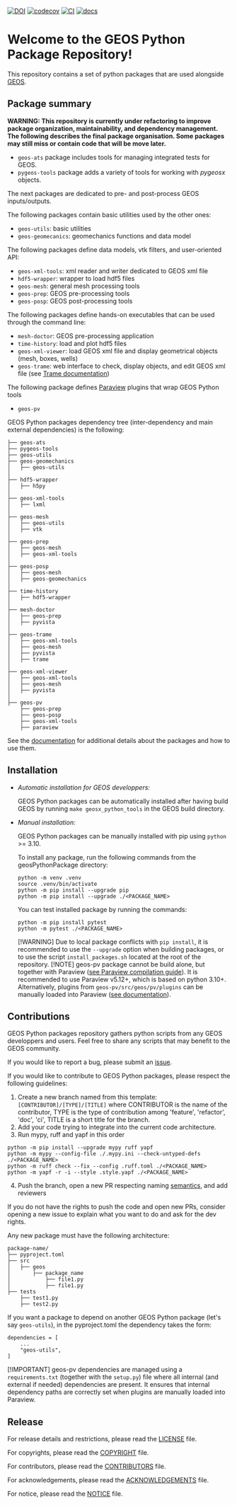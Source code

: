 [![DOI](https://zenodo.org/badge/131810578.svg)](https://zenodo.org/badge/latestdoi/131810578)
[![codecov](https://codecov.io/github/GEOS-DEV/geosPythonPackages/graph/badge.svg?token=0VTEHPQG58)](https://codecov.io/github/GEOS-DEV/geosPythonPackages)
[![CI](https://github.com/GEOS-DEV/GEOS/actions/workflows/ci_tests.yml/badge.svg)](https://github.com/GEOS-DEV/geosPythonPackages/actions?query=branch%3Adevelop)
[![docs](https://readthedocs.com/projects/geosx-geosx/badge/?version=latest)](https://geosx-geosx.readthedocs-hosted.com/projects/geosx-geospythonpackages/en/latest/)

Welcome to the GEOS Python Package Repository!
==============================================

This repository contains a set of python packages that are used alongside [GEOS](https://github.com/GEOS-DEV/GEOS).


Package summary
---------------

**WARNING: This repository is currently under refactoring to improve package organization, maintainability, and dependency management. The following describes the final package organisation. Some packages may still miss or contain code that will be move later.**

* `geos-ats` package includes tools for managing integrated tests for GEOS.
* `pygeos-tools` package adds a variety of tools for working with *pygeosx* objects.

The next packages are dedicated to pre- and post-process GEOS inputs/outputs.

The following packages contain basic utilities used by the other ones:

* `geos-utils`: basic utilities
* `geos-geomecanics`: geomechanics functions and data model


The following packages define data models, vtk filters, and user-oriented API:

* `geos-xml-tools`: xml reader and writer dedicated to GEOS xml file
* `hdf5-wrapper`: wrapper to load hdf5 files
* `geos-mesh`: general mesh processing tools
* `geos-prep`: GEOS pre-processing tools
* `geos-posp`: GEOS post-processing tools


The following packages define hands-on executables that can be used through the command line:

* `mesh-doctor`: GEOS pre-processing application
* `time-history`: load and plot hdf5 files
* `geos-xml-viewer`: load GEOS xml file and display geometrical objects (mesh, boxes, wells)
* `geos-trame`: web interface to check, display objects, and edit GEOS xml file (see [Trame documentation](https://kitware.github.io/trame/guide/tutorial/))


The following package defines [Paraview](https://docs.paraview.org/) plugins that wrap GEOS Python tools

* `geos-pv`

GEOS Python packages dependency tree (inter-dependency and main external dependencies) is the following:

```
├── geos-ats
├── pygeos-tools
├── geos-utils
├── geos-geomechanics
│   ├── geos-utils
│
├── hdf5-wrapper
│   ├── h5py
│
├── geos-xml-tools
│   ├── lxml
│
├── geos-mesh
│   ├── geos-utils
│   ├── vtk
│
├── geos-prep
│   ├── geos-mesh
│   ├── geos-xml-tools
│
├── geos-posp
│   ├── geos-mesh
│   ├── geos-geomechanics
│
├── time-history
│   ├── hdf5-wrapper
│
├── mesh-doctor
│   ├── geos-prep
│   ├── pyvista
│
├── geos-trame
│   ├── geos-xml-tools
│   ├── geos-mesh
│   ├── pyvista
│   ├── trame
│
├── geos-xml-viewer
│   ├── geos-xml-tools
│   ├── geos-mesh
│   ├── pyvista
│
├── geos-pv
    ├── geos-prep
    ├── geos-posp
    ├── geos-xml-tools
    ├── paraview
```

See the [documentation](https://geosx-geosx.readthedocs-hosted.com/projects/geosx-geospythonpackages/en/latest/) for additional details about the packages and how to use them.


Installation
-------------

* *Automatic installation for GEOS developpers:*

  GEOS Python packages can be automatically installed after having build GEOS by running `make geosx_python_tools` in the GEOS build directory.

* *Manual installation:*

  GEOS Python packages can be manually installed with pip using `python` >= 3.10.

    To install any package, run the following commands from the geosPythonPackage directory:

    ```
    python -m venv .venv
    source .venv/bin/activate
    python -m pip install --upgrade pip
    python -m pip install --upgrade ./<PACKAGE_NAME>
    ```

    You can test installed package by running the commands:

    ```
    python -m pip install pytest
    python -m pytest ./<PACKAGE_NAME>
    ```

  [!WARNING]
   Due to local package conflicts with `pip install`, it is recommended to use the `--upgrade` option when building packages, or to use the script `install_packages.sh` located at the root of the repository.
  [!NOTE]
  geos-pv package cannot be build alone, but together with Paraview ([see Paraview compilation guide](https://gitlab.kitware.com/paraview/paraview/-/blob/master/Documentation/dev/build.md)). It is recommended to use Paraview v5.12+, which is based on python 3.10+. Alternatively, plugins from `geos-pv/src/geos/pv/plugins` can be manually loaded into Paraview ([see documentation](https://docs.paraview.org/en/latest/ReferenceManual/pythonProgrammableFilter.html#python-algorithm)).


Contributions
-------------

GEOS Python packages repository gathers python scripts from any GEOS developpers and users. Feel free to share any scripts that may benefit to the GEOS community.

If you would like to report a bug, please submit an [issue](https://github.com/GEOS-DEV/geosPythonPackages/issues/new).

If you would like to contribute to GEOS Python packages, please respect the following guidelines:

1. Create a new branch named from this template: `[CONTRIBUTOR]/[TYPE]/[TITLE]` where CONTRIBUTOR is the name of the contributor, TYPE is the type of contribution among 'feature', 'refactor', 'doc', 'ci', TITLE is a short title for the branch.
2. Add your code trying to integrate into the current code architecture.
3. Run mypy, ruff and yapf in this order
  ```
  python -m pip install --upgrade mypy ruff yapf
  python -m mypy --config-file ./.mypy.ini --check-untyped-defs ./<PACKAGE_NAME>
  python -m ruff check --fix --config .ruff.toml ./<PACKAGE_NAME>
  python -m yapf -r -i --style .style.yapf ./<PACKAGE_NAME>
  ```
4. Push the branch, open a new PR respecting naming [semantics](https://gist.github.com/joshbuchea/6f47e86d2510bce28f8e7f42ae84c716), and add reviewers

If you do not have the rights to push the code and open new PRs, consider opening a new issue to explain what you want to do and ask for the dev rights.

Any new package must have the following architecture:

```
package-name/
├── pyproject.toml
├── src
│   ├── geos
│       ├── package_name
│           ├── file1.py
│           ├── file1.py
├── tests
    ├── test1.py
    ├── test2.py
```

If you want a package to depend on another GEOS Python package (let's say `geos-utils`), in the pyproject.toml the dependency takes the form:

```
dependencies = [
    ...
    "geos-utils",
]
```

[!IMPORTANT]
geos-pv dependencies are managed using a `requirements.txt` (together with the `setup.py`) file where all internal (and external if needed) dependencies are present. It ensures that internal dependency paths are correctly set when plugins are manually loaded into Paraview.

Release
-------

For release details and restrictions, please read the [LICENSE](https://github.com/GEOS-DEV/GEOS/blob/develop/LICENSE) file.

For copyrights, please read the [COPYRIGHT](https://github.com/GEOS-DEV/GEOS/blob/develop/COPYRIGHT ) file.

For contributors, please read the [CONTRIBUTORS](https://github.com/GEOS-DEV/GEOS/blob/develop/CONTRIBUTORS ) file.

For acknowledgements, please read the [ACKNOWLEDGEMENTS](https://github.com/GEOS-DEV/GEOS/blob/develop/ACKNOWLEDGEMENTS ) file.

For notice, please read the [NOTICE](https://github.com/GEOS-DEV/GEOS/blob/develop/NOTICE ) file.
